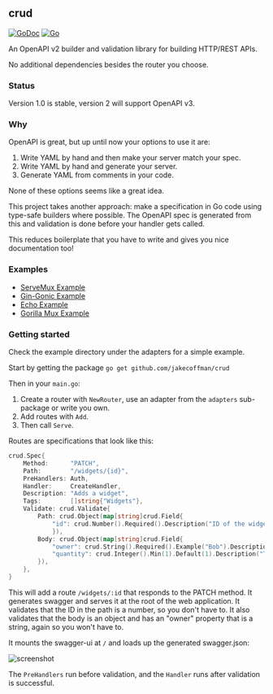 ## crud

[![GoDoc](https://godoc.org/github.com/jakecoffman/crud?status.svg)](https://godoc.org/github.com/jakecoffman/crud)
[![Go](https://github.com/jakecoffman/crud/actions/workflows/go.yml/badge.svg)](https://github.com/jakecoffman/crud/actions/workflows/go.yml)

An OpenAPI v2 builder and validation library for building HTTP/REST APIs.

No additional dependencies besides the router you choose.

### Status

Version 1.0 is stable, version 2 will support OpenAPI v3.

### Why

OpenAPI is great, but up until now your options to use it are:

1. Write YAML by hand and then make your server match your spec.
2. Write YAML by hand and generate your server.
3. Generate YAML from comments in your code.

None of these options seems like a great idea.

This project takes another approach: make a specification in Go code using type-safe builders where possible. The OpenAPI spec is generated from this and validation is done before your handler gets called. 

This reduces boilerplate that you have to write and gives you nice documentation too!

### Examples

- [ServeMux Example](_example/main.go)
- [Gin-Gonic Example](adapters/gin-adapter/example)
- [Echo Example](adapters/echo-adapter/example)
- [Gorilla Mux Example](adapters/gorilla-adapter/example)

### Getting started

Check the example directory under the adapters for a simple example.

Start by getting the package `go get github.com/jakecoffman/crud`

Then in your `main.go`:

1. Create a router with `NewRouter`, use an adapter from the `adapters` sub-package or write you own.
2. Add routes with `Add`.
3. Then call `Serve`.

Routes are specifications that look like this:

```go
crud.Spec{
	Method:      "PATCH",
	Path:        "/widgets/{id}",
	PreHandlers: Auth,
	Handler:     CreateHandler,
	Description: "Adds a widget",
	Tags:        []string{"Widgets"},
	Validate: crud.Validate{
		Path: crud.Object(map[string]crud.Field{
			"id": crud.Number().Required().Description("ID of the widget"),
        	}),
		Body: crud.Object(map[string]crud.Field{
			"owner": crud.String().Required().Example("Bob").Description("Widget owner's name"),
			"quantity": crud.Integer().Min(1).Default(1).Description("The amount requested")
		}),
	},
}
```

This will add a route `/widgets/:id` that responds to the PATCH method. It generates swagger and serves it at the root of the web application. It validates that the ID in the path is a number, so you don't have to. It also validates that the body is an object and has an "owner" property that is a string, again so you won't have to.

It mounts the swagger-ui at `/` and loads up the generated swagger.json:

![screenshot](/screenshot.png?raw=true "Swagger")

The `PreHandlers` run before validation, and the `Handler` runs after validation is successful.
